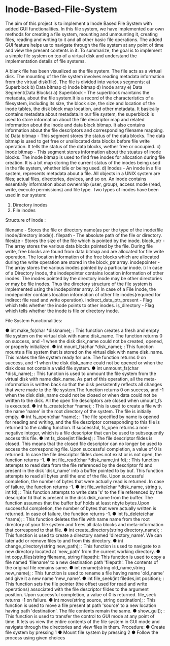 # Inode-Based-File-System

The aim of this project is to implement a Inode Based File
System with added GUI functionalities. In this file system,
we have implemented our own methods for creating a file
system, mounting and unmounting it, creating files,
reading and writing to it and all other basic file operations.
The added GUI feature helps us to navigate through the
file system at any point of time and view the present
contents in it. To summarize, the goal is to implement a
simple file system on top of a virtual disk and understand
the implementation details of file systems.

A blank file has been visualized as the file system.
The file acts as a virtual disk. The mounting of the file system
involves reading metadata information from the virtual disk(file).
The file is divided into various segments:
a) Superblock
b) Data bitmap
c) Inode bitmap
d) Inode array
e) Data Segment(Data Blocks)
a) Superblock - The superblock maintains the metadata, about
the file system.It is a record of the characteristics of a filesystem,
including its size, the block size, the size and location of the inode
tables, the disk block map location, and other metadata. It
basically contains metadata about metadata.In our file system,
the superblock is used to store information about the file
descriptor map and related information about the inode and data
block bitmap. It also contains information about the file descriptors
and corresponding filename mapping.
b) Data bitmap - This segment stores the status of the data
blocks. The data bitmap is used to get free or unallocated data
blocks before file write operation. It tells the status of the data
blocks, wether free or occupied.
c) Inode bitmap - This segment stores information about the
stuatus of inode blocks. The inode bitmap is used to find free
inodes for allocation during file creation. It is a bit map storing the
current status of the inodes being used in the file system, whether
idle or being used.
d) Inodes - An inode in a file system, represents metadata about
a file. All objects in a UNIX system are files; actual files,
directories, devices, and so on. An inode contains essentially
information about ownership (user, group), access mode (read,
write, execute permissions) and file type. Two types of inodes
have been used in our system:
1) Directory inodes
2) File inodes

Structure of inode :

filename - Stores the file or directory name(as per the type of the
inode(file inode/directory inode)).
filepath - The absolute path of the file or directory.
filesize - Stores the size of the file which is pointed by the inode.
block_ptr - The array stores the various data blocks pointed by
the file.
During file write, free blocks are found from data bitmap and are
allocated for file write operation. The location information of the
free blocks which are allocated during the write operation are
stored in the block_ptr array.
inodepointer - The array stores the various inodes pointed by a
particular inode.
i) In case of a Directory Inode, the inodepointer contains location
information of other inodes. The inodes pointed by the directory
inode may be other directories or may be file inodes. Thus the
directory structure of the file system is implemented using the
inodepointer array.
2) In case of a File Inode, the inodepointer contains location
information of other file inodes(required for indirect file read and
write operation).
indirect_data_ptr_present - Flag which tells whether the inode
points to other inodes.
is_directory - Flag which tells whether the inode is file or directory
inode.

File System Functionalities:

● int make_fs(char *diskname); : This function creates a
fresh and empty file system on the virtual disk with name
disk_name. The function returns 0 on success, and -1 when
the disk disk_name could not be created, opened, or
properly initialized.
● int mount_fs(char *disk_name); : This function mounts
a file system that is stored on the virtual disk with name
disk_name. This makes the file system ready for use. The
function returns 0 on success, and -1 when the disk
disk_name could not be opened or when the disk does not
contain a valid file system.
● int unmount_fs(char *disk_name); : This function is
used to unmount the file system from the virtual disk with
name disk_name. As part of this operation, all the
meta-information is written back so that the disk persistently
reflects all changes that were made to the file system.The
function returns 0 on success, and -1 when the disk
disk_name could not be closed or when data could not be
written to the disk. All the open file descriptors are closed
when umount_fs is executed.
● int fs_create(char *name); : This is used to create a file
with the name 'name' in the root directory of the system. The
file is initially empty.
● int fs_open(char *name); : The file specified by name is
opened for reading and writing, and the file descriptor
corresponding to this file is returned to the calling function. If
successful, fs_open returns a non-negative integer, which is
a file descriptor that can be used to subsequently access this
file.
● int fs_close(int filedes); : The file descriptor fildes is
closed. This means that the closed file descriptor can no
longer be used to access the corresponding file. Upon
successful completion, a value of 0 is returned. In case the
file descriptor fildes does not exist or is not open, the
function returns -1.
● int file_read(char *disk_name,int fd); : This function
attempts to read data from the file referenced by the
descriptor fd and present in the disk 'disk_name' into a buffer
pointed to by buf. This function attempts to read all bytes
until the end of the file. Upon successful completion, the
number of bytes that were actually read is returned. In case
of failure, the function returns -1.
● int file_write(char *disk_name, string s, int fd); :
This function attempts to write data 's' to the file referenced
by the descriptor fd that is present in the disk disk_name
from the buffer. The function assumes that the buffer buf
holds at least nbyte bytes.Upon successful completion, the
number of bytes that were actually written is returned. In
case of failure, the function returns -1.
● int fs_delete(char *name); : This function deletes the
file with name name from the root directory of your file
system and frees all data blocks and meta-information that
correspond to that file.
● int create_directory(string directory_name); : This
function is used to create a directory named
'directory_name'. We can later add or remove files to and
from this directory.
● int change_directory(string new_path); : This
function is used to navigate to a new directory located at
'new_path' from the current working directory.
● int copy_files(string filename, string filepath): This
function is used to copy a file named 'filename' to a new
destination path 'filepath'. The contents of the original file
remains same.
● int rename(string old_name,string new_name); :
This function is used to rename a file having name
'old_name' and give it a new name 'new_name'.
● int file_seek(int filedes,int position); : This function
sets the file pointer (the offset used for read and write
operations) associated with the file descriptor fildes to the
argument position. Upon successful completion, a value of 0
is returned. file_seek returns -1 on failure.
● int move(string source, string destination); : This
function is used to move a file present at path 'source' to a
new location having path 'destination'. The file contents
remain the same.
● show_gui(); : This function is used to transfer the control
to GUI mode at any point of time. It lets us view the entire
contents of the file system in GUI mode and navigate
through the directories and view files in them.
Procedure:
● Create file system by pressing 1
● Mount file system by pressing 2
● Follow the process using given choices
